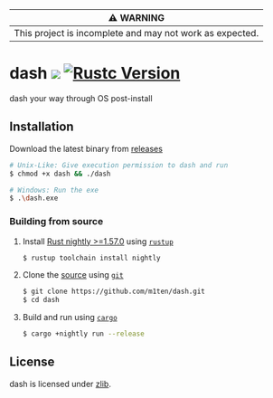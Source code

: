 | :warning: WARNING                                        |
|:--------------------------------------------------------:|
| This project is incomplete and may not work as expected. |

# dash ![](https://github.com/m1ten/dash/workflows/Rust/badge.svg?branch=main) [![Rustc Version]][rustc]

[Rustc Version]: https://img.shields.io/badge/rustc-1.57.0.nightly-lightgray.svg
[rustc]: https://github.com/rust-lang/rust/milestone/86

dash your way through OS post-install

## Installation

Download the latest binary from [releases](https://github.com/m1ten/dash/releases)

```sh
# Unix-Like: Give execution permission to dash and run
$ chmod +x dash && ./dash

# Windows: Run the exe
$ .\dash.exe
```
### Building from source 

1. Install [Rust nightly >=1.57.0](https://github.com/rust-lang/rust/milestone/86) using [`rustup`](https://www.rust-lang.org/tools/install)
   ```sh
   $ rustup toolchain install nightly
   ```
2. Clone the [source](https://github.com/m1ten/dash) using [`git`](https://git-scm.com/)
    ```sh
    $ git clone https://github.com/m1ten/dash.git
    $ cd dash
    ```
3. Build and run using [`cargo`](https://doc.rust-lang.org/stable/cargo/)
    ```sh
    $ cargo +nightly run --release
    ```

## License

dash is licensed under [zlib](./LICENSE).